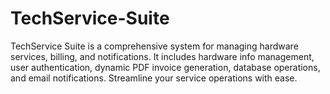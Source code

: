 # TechService-Suite
TechService Suite is a comprehensive system for managing hardware services, billing, and notifications. It includes hardware info management, user authentication, dynamic PDF invoice generation, database operations, and email notifications. Streamline your service operations with ease.
